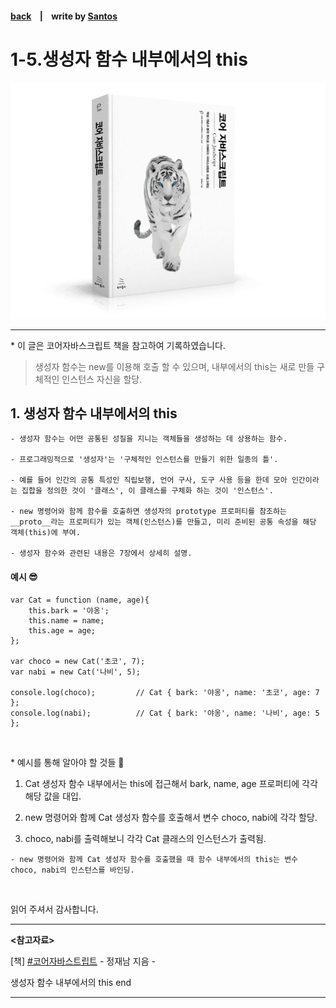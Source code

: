 <p>

#### [back](../../../README.md) &nbsp;&nbsp; | &nbsp;&nbsp; write by [Santos](https://github.com/SangchoKim)

</p>

# 1-5.생성자 함수 내부에서의 this

<p align="center">
    <img src="../../../image/main.png">
</p>

---
<p> * 이 글은 코어자바스크립트 책을 참고하여 기록하였습니다. </p>

>  생성자 함수는 new를 이용해 호출 할 수 있으며, 내부에서의 this는 새로 만들 구체적인 인스턴스 자신을 할당.


## 1. 생성자 함수 내부에서의 this

```
- 생성자 함수는 어떤 공통된 성질을 지니는 객체들을 생성하는 데 상용하는 함수.

- 프로그래밍적으로 '생성자'는 '구체적인 인스턴스를 만들기 위한 일종의 틀'.

- 예를 들어 인간의 공통 특성인 직립보행, 언어 구사, 도구 사용 등을 한데 모아 인간이라는 집합을 정의한 것이 '클래스', 이 클래스를 구체화 하는 것이 '인스턴스'.

- new 명령어와 함께 함수를 호출하면 생성자의 prototype 프로퍼티를 참조하는 __proto__라는 프로퍼티가 있는 객체(인스턴스)를 만들고, 미리 준비된 공통 속성을 해당 객체(this)에 부여.

- 생성자 함수와 관련된 내용은 7장에서 상세히 설명.
```

#### 예시 😎

```
var Cat = function (name, age){
    this.bark = '야옹';
    this.name = name;
    this.age = age;
};

var choco = new Cat('초코', 7);
var nabi = new Cat('나비', 5);

console.log(choco);         // Cat { bark: '야옹', name: '초코', age: 7 };
console.log(nabi);          // Cat { bark: '야옹', name: '나비', age: 5 };
```

</br>

 <p> * 예시를 통해 알아야 할 것들 🤔 </p>

 1. Cat 생성자 함수 내부에서는 this에 접근해서 bark, name, age 프로퍼티에 각각 해당 값을 대입.

 2. new 명령어와 함께 Cat 생성자 함수를 호출해서 변수 choco, nabi에 각각 할당. 

 3. choco, nabi를 출력해보니 각각 Cat 클래스의 인스턴스가 출력됨.

```
- new 명령어와 함께 Cat 생성자 함수를 호출했을 때 함수 내부에서의 this는 변수 choco, nabi의 인스턴스를 바인딩.
```

</br>

<span>읽어 주셔서 감사합니다.</span>

---

<strong><참고자료></strong>
</br>

[책] [#코어자바스트립트][core-javascript] - 정재남 지음 -
</br>


<strong><this></strong> 생성자 함수 내부에서의 this end

---

[core-javascript]: https://www.aladin.co.kr/shop/wproduct.aspx?ISBN=K532636268&start=pnaver_02
[naver]: https://www.aladin.co.kr/shop/wproduct.aspx?ISBN=K532636268&start=pnaver_02